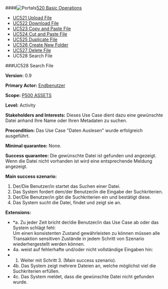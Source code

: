 ####![Portals](https://raw.github.com/massiveart/sulu-docs/master/use-cases/images/package-assets.png)[520 Basic Operations](https://github.com/massiveart/sulu-docs/tree/master/use-cases/p500/p520 "520 Basic Operations")

* [UC521 Upload File](https://github.com/massiveart/sulu-docs/tree/master/use-cases/p500/p520/UC521.md "UC521 Upload File")
* [UC522 Download File](https://github.com/massiveart/sulu-docs/tree/master/use-cases/p500/p520/UC522.md "UC522 Download File")
* [UC523 Copy and Paste File](https://github.com/massiveart/sulu-docs/tree/master/use-cases/p500/p520/UC523.md "UC523 Copy and Paste File")
* [UC524 Cut and Paste File](https://github.com/massiveart/sulu-docs/tree/master/use-cases/p500/p520/UC524.md "UC524 Cut and Paste File")
* [UC525 Duplicate File](https://github.com/massiveart/sulu-docs/tree/master/use-cases/p500/p520/UC525.md "UC525 Duplicate File")
* [UC526 Create New Folder](https://github.com/massiveart/sulu-docs/tree/master/use-cases/p500/p520/UC526.md "UC526 Create New Folder")
* [UC527 Delete File](https://github.com/massiveart/sulu-docs/tree/master/use-cases/p500/p520/UC527.md "UC527 Delete File")
* UC528 Search File

###UC528 Search File

**Version:** 0.9

**Primary Actor:** [Endbenutzer](https://github.com/massiveart/sulu-docs/tree/master/system-specification/actors.md "Actors") 

**Scope:** [P500 ASSETS](https://github.com/massiveart/sulu-docs/tree/master/system-specification/p500-assets "500 ASSETS") 

**Level:** Activity

**Stakeholders and Interests:** Dieses Use Case dient dazu eine gewünschte Datei anhand Ihre Name oder Ihren Metadaten zu suchen. 

**Precondition:** Das Use Case "Daten Auslesen" wurde erfolgreich ausgeführt. 

**Minimal quarantee:** None. 

**Success quarantee:** Die gewünschte Datei ist gefunden und angezeigt. Wenn die Datei nicht vorhanden ist wird eine entsprechende Meldung angezeigt.

**Main success szenario:** 

1. Der/Die Benutzer/in startet das Suchen einer Datei.
2. Das System fordert dem/der Benutzer/in die Eingabe der Suchkriterien.
3. Der/Die Benutzer/in gibt die Suchkriterien ein und bestätigt diese.
4. Das System sucht die Datei, findet und zeigt sie an.

**Extensions:**
* *a. Zu jeder Zeit bricht der/die Benutzer/in das Use Case ab oder das System schlägt fehl:	
Um einen konsistenten Zustand gewährleisten zu können müssen alle Transaktion sensitiven Zustände in jedem Schritt von Szenario wiederhergestellt werden können.
* 4a. weist auf fehlerhafte und/oder nicht vollständige Eingaben hin:
 * 1. Weiter mit Schritt 3. (Main success szenario).
* 4b. Das System zeigt mehrere Dateien an, welche möglichst viel die Suchkriterien erfüllen.
* 4c. Das System meldet, dass die gewünschte Datei nicht gefunden wurde.